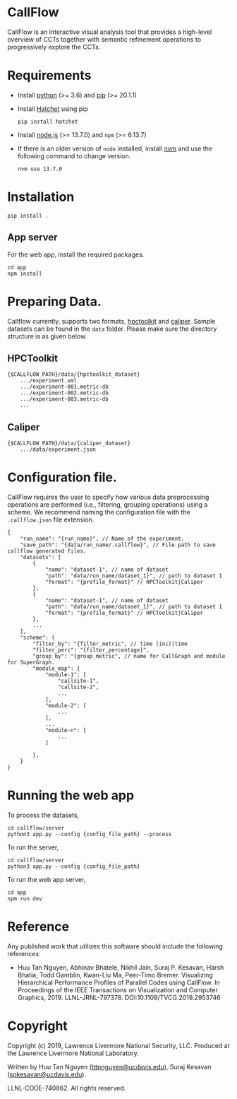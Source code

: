 CallFlow
============

CallFlow is an interactive visual analysis tool that provides a high-level overview of CCTs together with semantic refinement operations to progressively explore the
CCTs.

# Requirements
- Install [python](https://realpython.com/installing-python/) (>= 3.6) and [pip](https://pip.pypa.io/en/stable/news/) (>= 20.1.1)

- Install [Hatchet](https://github.com/LLNL/hatchet) using pip
	```
	pip install hatchet
	```

- Install [node.js](https://nodejs.org/en/download/) (>= 13.7.0) and `npm` (>= 6.13.7)

- If there is an older version of `node` installed, install [nvm](https://github.com/nvm-sh/nvm) and use the following command to change version.
	```
	nvm use 13.7.0
	```


# Installation
 ```
pip install .
```
 

 ## App server
  For the web app, install the required packages.
```
cd app
npm install
```

# Preparing Data.

Callflow currently, supports two formats, [hpctoolkit](http://hpctoolkit.org/) and [caliper](www.github.com/LLNL/caliper). Sample datasets can be found in the `data` folder. Please make sure the directory structure is as given below.

## HPCToolkit
```
{$CALLFLOW_PATH}/data/{hpctoolkit_dataset}
	.../experiment.xml
	.../experiment-001.metric-db
	.../experiment-002.metric-db
	.../experiment-003.metric-db
	...
```

## Caliper	

```
{$CALLFLOW_PATH}/data/{caliper_dataset}
	.../data/experiment.json

```

# Configuration file.
CallFlow requires the user to specify how various data preprocessing operations are performed (i.e., filtering, grouping operations) using a scheme. We recommend naming the configuration file with the `.callflow.json` file extension.

```
{
    "run_name": "{run_name}", // Name of the experiment. 
    "save_path": "{data/run_name/.callflow}", // File path to save callflow generated files.
    "datasets": [
        {
            "name": "dataset-1", // name of dataset
            "path": "data/run_name/dataset_1}", // path to dataset 1
            "format": "{profile_format}" // HPCToolkit|Caliper
        },
		{
			"name": "dataset-1", // name of dataset
            "path": "data/run_name/dataset_1}", // path to dataset 1
            "format": "{profile_format}" // HPCToolkit|Caliper
		}, 
		...
    ],
    "scheme": {
        "filter_by": "{filter_metric", // time (inc)|time
        "filter_perc": "{filter_percentage}",
        "group_by": "{group_metric", // name for CallGraph and module for SuperGraph.
        "module_map": {
            "module-1": [
                "callsite-1",
                "callsite-2",
				...
            ],
			"module-2": [
				...
			],
			...
			"module-n": [
				...
			]

        },
    }
}
```


# Running the web app

To process the datasets,
```
cd callflow/server
python3 app.py --config {config_file_path} --process
```

To run the server,

```
cd callflow/server
python3 app.py --config {config_file_path} 
```


To run the web app server,

```
cd app
npm run dev
```

# Reference

Any published work that utilizes this software should include the following references:

* Huu Tan Nguyen, Abhinav Bhatele, Nikhil Jain, Suraj P. Kesavan, Harsh Bhatia, Todd Gamblin, Kwan-Liu Ma, Peer-Timo Bremer. Visualizing Hierarchical Performance Profiles of Parallel Codes using CallFlow. In Proceedings of the IEEE Transactions on Visualization and Computer Graphics, 2019. LLNL-JRNL-797378. DOI:10.1109/TVCG.2019.2953746

# Copyright

Copyright (c) 2019, Lawrence Livermore National Security, LLC.
Produced at the Lawrence Livermore National Laboratory.

Written by Huu Tan Nguyen (<htpnguyen@ucdavis.edu>), Suraj Kesavan (<spkesavan@ucdavis.edu>).

LLNL-CODE-740862. All rights reserved.
